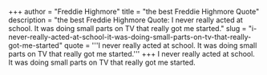 +++
author = "Freddie Highmore"
title = "the best Freddie Highmore Quote"
description = "the best Freddie Highmore Quote: I never really acted at school. It was doing small parts on TV that really got me started."
slug = "i-never-really-acted-at-school-it-was-doing-small-parts-on-tv-that-really-got-me-started"
quote = '''I never really acted at school. It was doing small parts on TV that really got me started.'''
+++
I never really acted at school. It was doing small parts on TV that really got me started.
